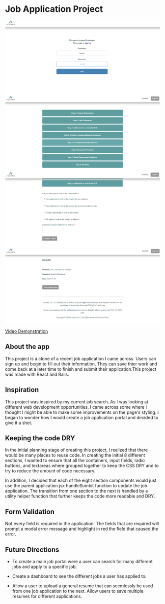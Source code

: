 # Job Application Project


![sample image](1cropped.png)
![sample image](5cropped.png)
![sample image](11cropped.png)
![sample image](18cropped.png)

[Video Demonstration](https://m.youtube.com/watch?v=gUvvFsa4EVk)

## About the app

  This project is a clone of a recent job application I came across. Users can sign up and begin to fill out their information. They can save thier work and come back at a later time to finish and submit their application.This project was made with React and Rails.

## Inspiration

  This project was inspired by my current job search. As I was looking at different web development opportunities, I came across some where I thought I might be able to make some improvements on the page's styling. I began to wonder how I would create a job application portal and decided to give it a shot.


## Keeping the code DRY

  In the initial planning stage of creating this project, I realized that there would be many places to reuse code. In creating the initial 8  different sections, I wanted to ensure that all the containers, input fields, radio buttons, and textareas where grouped together to keep the  CSS DRY and to try to reduce the amount of code necessary. 

  In addition, I decided that each of the eight section components would just use the parent application.jsx handleSumbit function to update the job application. The transition from one section to the next is handled by a utility helper function that further keeps the code more readable and DRY.
		
## Form Validation

   Not every field is required in the application. The fields that are required will prompt a modal error message and highlight in red the field that caused the error. 

## Future Directions

  - To create a main job portal were a user can search for many different jobs and apply to a specific job.

  - Create a dashboard to see the different jobs a user has applied to.

  - Allow a user to upload a general resume that can seemlessly be used from one job application to the next. Allow users to save multiple resumes for different applications.
	  
